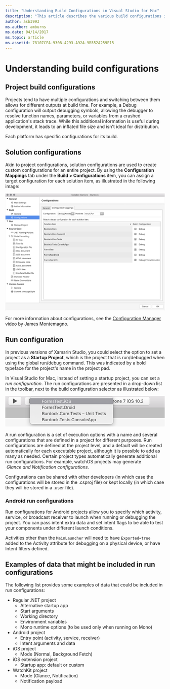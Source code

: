 ```yaml
---
title: "Understanding Build Configurations in Visual Studio for Mac"
description: "This article describes the various build configurations in Visual Studio for Mac"
author: asb3993
ms.author: amburns
ms.date: 04/14/2017
ms.topic: article
ms.assetid: 78107CFA-9308-4293-A92A-9B552A259E15
---
```


# Understanding build configurations

## Project build configurations 

Projects tend to have multiple configurations and switching between them allows for different outputs at build time. For example, a Debug configuration will output debugging symbols, allowing the debugger to resolve function names, parameters, or variables from a crashed application's stack trace. While this additional information is useful during development, it leads to an inflated file size and isn't ideal for distribution.

Each platform has specific configurations for its build. 

## Solution configurations

Akin to project configurations, solution configurations are used to create custom configurations for an entire project. By using the **Configuration Mappings** tab under the **Build > Configurations** item, you can assign a target configuration for each solution item, as illustrated in the following image:


 ![Configuration Mapping Options](media/projects-and-solutions-image3.png)

For more information about configurations, see the [Configuration Manager](https://www.youtube.com/watch?v=tjSdkqYh5Vg) video by James Montemagno.

## Run configuration

In previous versions of Xamarin Studio, you could select the option to set a project as a **Startup Project**, which is the project that is run/debugged when using the global run/debug command. This was indicated by a bold typeface for the project's name in the project pad.

In Visual Studio for Mac, instead of setting a startup project, you can set a _run configuration_. The run configurations are presented in a drop-down list in the toolbar, next to the build configuration selector as illustrated below:

 ![Run Configuration drop-down](media/projects-and-solutions-image8.png)

A run configuration is a set of execution options with a name and several configurations that are defined in a project for different purposes. Run configurations are defined at the project level, and a default will be created automatically for each executable project, although it is possible to add as many as needed. Certain project types automatically generate additional run configurations. For example, watchOS projects may generate  _Glance and Notification configurations._ 
 
Configurations can be shared with other developers (in which case the configurations will be stored in the .csproj file) or kept locally (in which case they will be stored in a .user file).

### Android run configurations
 
Run configurations for Android projects allow you to specify which activity, service, or broadcast receiver to launch when running or debugging the project. You can pass intent extra data and set intent flags to be able to test your components under different launch conditions.

Activities other than the `MainLauncher` will need to have `Exported=true` added to the Activity attribute for debugging on a physical device, or have Intent filters defined.

## Examples of data that might be included in run configurations

The following list provides some examples of data that could be included in run configurations:

* Regular .NET project
    * Alternative startup app
    * Start arguments
    * Working directory
    * Environment variables
    * Mono runtime options (to be used only when running on Mono)
* Android project
    * Entry point (activity, service, receiver)
    * Intent arguments and data
* iOS project
    * Mode (Normal, Background Fetch)
* iOS extension project
    * Startup app: default or custom
* WatchKit project
    * Mode (Glance, Notification)
    * Notification payload
